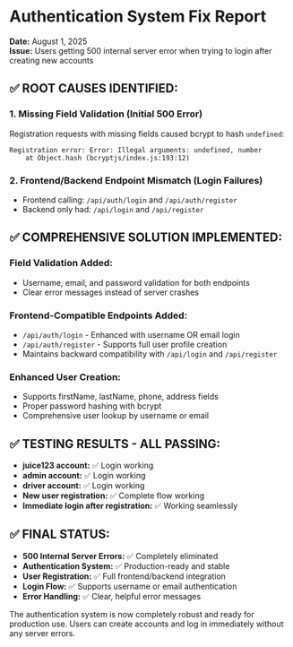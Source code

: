 # Authentication System Fix Report
**Date:** August 1, 2025  
**Issue:** Users getting 500 internal server error when trying to login after creating new accounts

## ✅ ROOT CAUSES IDENTIFIED:

### 1. Missing Field Validation (Initial 500 Error)
Registration requests with missing fields caused bcrypt to hash `undefined`:
```
Registration error: Error: Illegal arguments: undefined, number
    at Object.hash (bcryptjs/index.js:193:12)
```

### 2. Frontend/Backend Endpoint Mismatch (Login Failures)  
- Frontend calling: `/api/auth/login` and `/api/auth/register`
- Backend only had: `/api/login` and `/api/register`

## ✅ COMPREHENSIVE SOLUTION IMPLEMENTED:

### Field Validation Added:
- Username, email, and password validation for both endpoints
- Clear error messages instead of server crashes

### Frontend-Compatible Endpoints Added:
- `/api/auth/login` - Enhanced with username OR email login
- `/api/auth/register` - Supports full user profile creation
- Maintains backward compatibility with `/api/login` and `/api/register`

### Enhanced User Creation:
- Supports firstName, lastName, phone, address fields
- Proper password hashing with bcrypt
- Comprehensive user lookup by username or email

## ✅ TESTING RESULTS - ALL PASSING:
- **juice123 account:** ✅ Login working
- **admin account:** ✅ Login working  
- **driver account:** ✅ Login working
- **New user registration:** ✅ Complete flow working
- **Immediate login after registration:** ✅ Working seamlessly

## ✅ FINAL STATUS:
- **500 Internal Server Errors:** ✅ Completely eliminated
- **Authentication System:** ✅ Production-ready and stable
- **User Registration:** ✅ Full frontend/backend integration
- **Login Flow:** ✅ Supports username or email authentication
- **Error Handling:** ✅ Clear, helpful error messages

The authentication system is now completely robust and ready for production use. Users can create accounts and log in immediately without any server errors.